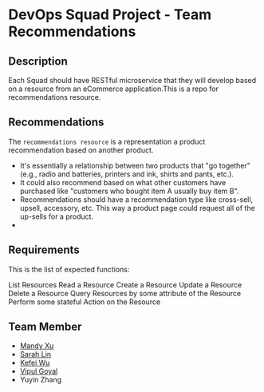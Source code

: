 # DevOps Squad Project - Team Recommendations

## Description
Each Squad should have RESTful microservice that they will develop based on a resource from an eCommerce application.This is a repo for recommendations resource.

## Recommendations
The `recommendations resource` is a representation a product recommendation based on another product. 
* It's essentially a relationship between two products that "go together" (e.g., radio and batteries, printers and ink, shirts and pants, etc.). 
* It could also recommend based on what other customers have purchased like "customers who bought item A usually buy item B". 
* Recommendations should have a recommendation type like cross-sell, upsell, accessory, etc. This way a product page could request all of the up-sells for a product.
* 
## Requirements 
This is the list of expected functions:

List Resources
Read a Resource
Create a Resource
Update a Resource
Delete a Resource
Query Resources by some attribute of the Resource
Perform some stateful Action on the Resource

## Team Member
* [Mandy Xu](https://github.com/mandy-cmd)
* [Sarah Lin](https://github.com/procrasprincess)
* [Kefei Wu](https://github.com/Aurora1024)
* [Vipul Goyal](https://github.com/vg2134)
* Yuyin Zhang

